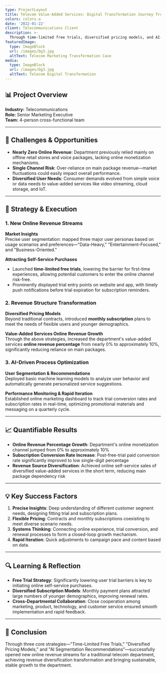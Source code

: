 ```yaml
---
type: ProjectLayout
title: Telecom Value-Added Services: Digital Transformation Journey from 0% to 10% Online Revenue
colors: colors-a
date: '2022-01-22'
client: Telecommunications Client
description: >-
  Through time-limited free trials, diversified pricing models, and AI-based segmentation recommendations, successfully launched new online revenue streams for a traditional telecom department, achieving revenue diversification transformation.
featuredImage:
  type: ImageBlock
  url: /images/bg3.jpg
  altText: Telecom Marketing Transformation Case
media:
  type: ImageBlock
  url: /images/bg3.jpg
  altText: Telecom Digital Transformation
---
```


## 📊 Project Overview

**Industry:** Telecommunications  
**Role:** Senior Marketing Executive  
**Team:** 4-person cross-functional team

---

## 🎯 Challenges & Opportunities

- **Nearly Zero Online Revenue**: Department previously relied mainly on offline retail stores and voice packages, lacking online monetization mechanisms.
- **Single Channel Risk**: Over-reliance on main package revenue—market fluctuations could easily impact overall performance.
- **Diversified User Needs**: Consumer demands evolved from simple voice or data needs to value-added services like video streaming, cloud storage, and IoT.

---

## 🚀 Strategy & Execution

### 1. New Online Revenue Streams

**Market Insights**  
Precise user segmentation: mapped three major user personas based on usage scenarios and preferences—"Data-Heavy," "Entertainment-Focused," and "Business-Oriented."

**Attracting Self-Service Purchases**  
- Launched **time-limited free trials**, lowering the barrier for first-time experiences, allowing potential customers to enter the online channel risk-free.
- Prominently displayed trial entry points on website and app, with timely push notifications before trial expiration for subscription reminders.

### 2. Revenue Structure Transformation

**Diversified Pricing Models**  
Beyond traditional contracts, introduced **monthly subscription** plans to meet the needs of flexible users and younger demographics.

**Value-Added Services Online Revenue Growth**  
Through the above strategies, increased the department's value-added services **online revenue percentage** from nearly 0% to approximately 10%, significantly reducing reliance on main packages.

### 3. AI-Driven Process Optimization

**User Segmentation & Recommendations**  
Deployed basic machine learning models to analyze user behavior and automatically generate personalized service suggestions.

**Performance Monitoring & Rapid Iteration**  
Established online marketing dashboard to track trial conversion rates and subscription rates in real-time, optimizing promotional materials and messaging on a quarterly cycle.

---

## 📈 Quantifiable Results

- **Online Revenue Percentage Growth**: Department's online monetization channel jumped from 0% to approximately 10%
- **Subscription Conversion Rate Increase**: Post-free-trial paid conversion rate significantly improved to low single-digit percentage
- **Revenue Source Diversification**: Achieved online self-service sales of diversified value-added services in the short term, reducing main package dependency risk

---

## 💡 Key Success Factors

1. **Precise Insights**: Deep understanding of different customer segment needs, designing fitting trial and subscription plans.
2. **Flexible Pricing**: Contracts and monthly subscriptions coexisting to meet diverse scenario needs.
3. **Systems Thinking**: Connecting online experience, trial conversion, and renewal processes to form a closed-loop growth mechanism.
4. **Rapid Iteration**: Quick adjustments to campaign pace and content based on data.

---

## 🔍 Learning & Reflection

- **Free Trial Strategy**: Significantly lowering user trial barriers is key to initiating online self-service purchases.
- **Diversified Subscription Models**: Monthly payment plans attracted large numbers of younger demographics, improving renewal rates.
- **Cross-Departmental Collaboration**: Close cooperation among marketing, product, technology, and customer service ensured smooth implementation and rapid feedback.

---

## 🎯 Conclusion

Through three core strategies—"Time-Limited Free Trials," "Diversified Pricing Models," and "AI Segmentation Recommendations"—successfully opened new online revenue streams for a traditional telecom department, achieving revenue diversification transformation and bringing sustainable, stable growth to the department.
